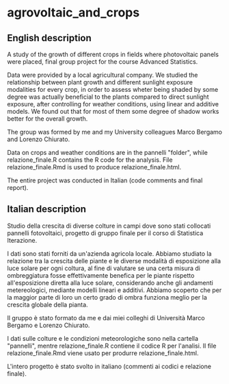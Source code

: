 # agrovoltaic_and_crops

## English description

A study of the growth of different crops in fields where photovoltaic panels were placed, final group project for the course Advanced Statistics.

Data were provided by a local agricultural company. We studied the relationship between plant growth and different sunlight exposure modalities for every crop, in order to assess wheter being shaded by some degree was actually beneficial to the plants compared to direct sunlight exposure, after controlling for weather conditions, using linear and additive models. We found out that for most of them some degree of shadow works better for the overall growth.

The group was formed by me and my University colleagues Marco Bergamo and Lorenzo Chiurato.

Data on crops and weather conditions are in the pannelli "folder", while relazione_finale.R contains the R code for the analysis. File relazione_finale.Rmd is used to produce relazione_finale.html.

The entire project was conducted in Italian (code comments and final report).

## Italian description

Studio della crescita di diverse colture in campi dove sono stati collocati pannelli fotovoltaici, progetto di gruppo finale per il corso di Statistica Iterazione.

I dati sono stati forniti da un'azienda agricola locale. Abbiamo studiato la relazione tra la crescita delle piante e le diverse modalità di esposizione alla luce solare per ogni coltura, al fine di valutare se una certa misura di ombreggiatura fosse effettivamente benefica per le piante rispetto all'esposizione diretta alla luce solare, considerando anche gli andamenti metereologici, mediante modelli lineari e additivi. Abbiamo scoperto che per la maggior parte di loro un certo grado di ombra funziona meglio per la crescita globale della pianta.

Il gruppo è stato formato da me e dai miei colleghi di Università Marco Bergamo e Lorenzo Chiurato.

I dati sulle colture e le condizioni meteorologiche sono nella cartella "pannelli", mentre relazione_finale.R contiene il codice R per l'analisi. Il file relazione_finale.Rmd viene usato per produrre relazione_finale.html.

L'intero progetto è stato svolto in italiano (commenti ai codici e relazione finale).
